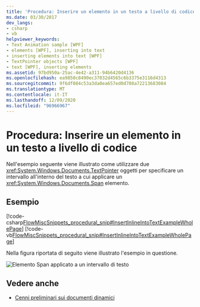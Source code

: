 ```yaml
---
title: 'Procedura: Inserire un elemento in un testo a livello di codice'
ms.date: 03/30/2017
dev_langs:
- csharp
- vb
helpviewer_keywords:
- Text Animation sample [WPF]
- elements [WPF], inserting into text
- inserting elements into text [WPF]
- TextPointer objects [WPF]
- text [WPF], inserting elements
ms.assetid: 97bd950a-25ac-4e42-a311-94b6420d4136
ms.openlocfilehash: ea9850c8490ec37032d4565c6b3375e3116d4313
ms.sourcegitcommit: 9f6df084c53a3da0ea657ed0d708a72213683084
ms.translationtype: MT
ms.contentlocale: it-IT
ms.lasthandoff: 12/09/2020
ms.locfileid: "96966967"
---
```

# <a name="how-to-insert-an-element-into-text-programmatically"></a>Procedura: Inserire un elemento in un testo a livello di codice
Nell'esempio seguente viene illustrato come utilizzare due <xref:System.Windows.Documents.TextPointer> oggetti per specificare un intervallo all'interno del testo a cui applicare un <xref:System.Windows.Documents.Span> elemento.  
  
## <a name="example"></a>Esempio  
 [!code-csharp[FlowMiscSnippets_procedural_snip#InsertInlineIntoTextExampleWholePage](~/samples/snippets/csharp/VS_Snippets_Wpf/FlowMiscSnippets_procedural_snip/CSharp/InsertInlineIntoTextExample.cs#insertinlineintotextexamplewholepage)]
 [!code-vb[FlowMiscSnippets_procedural_snip#InsertInlineIntoTextExampleWholePage](~/samples/snippets/visualbasic/VS_Snippets_Wpf/FlowMiscSnippets_procedural_snip/VisualBasic/InsertInlineIntoTextExample.vb#insertinlineintotextexamplewholepage)]  
  
 Nella figura riportata di seguito viene illustrato l'esempio in questione.  
  
 ![Elemento Span applicato a un intervallo di testo](./media/flow-insertelementintotextprogrammatically.png "Flow_InsertElementIntoTextProgrammatically")  
  
## <a name="see-also"></a>Vedere anche

- [Cenni preliminari sui documenti dinamici](flow-document-overview.md)
